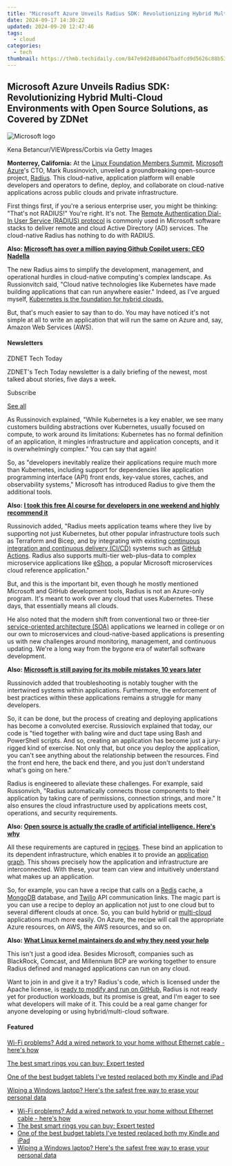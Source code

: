 ```yaml
---
title: "Microsoft Azure Unveils Radius SDK: Revolutionizing Hybrid Multi-Cloud Environments with Open Source Solutions, as Covered by ZDNet"
date: 2024-09-17 14:30:22
updated: 2024-09-20 12:47:46
tags:
  - cloud
categories:
  - tech
thumbnail: https://thmb.techidaily.com/847e9d2d8a0d47badfcd9d5626c88b53e1ba638bb9d9c4cb9258cac1b011715e.png
---
```


## Microsoft Azure Unveils Radius SDK: Revolutionizing Hybrid Multi-Cloud Environments with Open Source Solutions, as Covered by ZDNet

![Microsoft logo](https://www.zdnet.com/a/img/resize/6f4a6e1fbcb34d1801c04af6e515d2052a8ccf14/2023/10/27/170e8f0f-ffe9-4ee2-be8f-990d8e5fe867/gettyimages-952061104.jpg?auto=webp&width=1280)

Kena Betancur/VIEWpress/Corbis via Getty Images

**Monterrey, California:** At the [Linux Foundation Members Summit](https://events.linuxfoundation.org/lf-member-summit/), [Microsoft Azure](https://azure.microsoft.com/en-us)'s CTO, Mark Russinovich, unveiled a groundbreaking open-source project, [Radius](https://radapp.io/). This cloud-native, application platform will enable developers and operators to define, deploy, and collaborate on cloud-native applications across public clouds and private infrastructure. 

First things first, if you're a serious enterprise user, you might be thinking: "That's not RADIUS!" You're right. It's not. The [Remote Authentication Dial-In User Service (RADIUS) protocol](https://www.techtarget.com/searchsecurity/definition/RADIUS) is commonly used in Microsoft software stacks to deliver remote and cloud Active Directory (AD) services. The cloud-native Radius has nothing to do with RADIUS. 

**Also: [Microsoft has over a million paying Github Copilot users: CEO Nadella](https://www.zdnet.com/article/microsoft-has-over-a-million-paying-github-copilot-users-ceo-nadella/)**

The new Radius aims to simplify the development, management, and operational hurdles in cloud-native computing's complex landscape. As Russionvitch said, "Cloud native technologies like Kubernetes have made building applications that can run anywhere easier." Indeed, as I've argued myself, [Kubernetes is the foundation for hybrid clouds.](https://www.zdnet.com/article/what-is-the-kubernetes-hybrid-cloud-and-why-it-matters/) 

But, that's much easier to say than to do. You may have noticed it's not simple at all to write an application that will run the same on Azure and, say, Amazon Web Services (AWS). 

#### Newsletters

ZDNET Tech Today

ZDNET's Tech Today newsletter is a daily briefing of the newest, most talked about stories, five days a week.

 Subscribe

[See all](https://www.zdnet.com/newsletters/)

As Russinovich explained, "While Kubernetes is a key enabler, we see many customers building abstractions over Kubernetes, usually focused on compute, to work around its limitations: Kubernetes has no formal definition of an application, it mingles infrastructure and application concepts, and it is overwhelmingly complex." You can say that again!

So, as "developers inevitably realize their applications require much more than Kubernetes, including support for dependencies like application programming interface (API) front ends, key-value stores, caches, and observability systems," Microsoft has introduced Radius to give them the additional tools.

**Also: [I took this free AI course for developers in one weekend and highly recommend it](https://www.zdnet.com/article/i-took-this-free-ai-course-for-developers-in-one-weekend-and-highly-recommend-it/)**

Russinovich added, "Radius meets application teams where they live by supporting not just Kubernetes, but other popular infrastructure tools such as Terraform and Bicep, and by integrating with existing [continuous integration and continuous delivery (CI/CD)](https://practical-tech.com/2018/07/10/continuous-integration-and-delivery-tool-basics/) systems such as [GitHub Actions](https://github.com/features/actions). Radius also supports multi-tier web-plus-data to complex microservice applications like [eShop](https://learn.microsoft.com/en-us/dotnet/architecture/cloud-native/introduce-eshoponcontainers-reference-app), a popular Microsoft microservices cloud reference application."

But, and this is the important bit, even though he mostly mentioned Microsoft and GitHub development tools, Radius is not an Azure-only program. It's meant to work over any cloud that uses Kubernetes. These days, that essentially means all clouds. 

He also noted that the modern shift from conventional two or three-tier [service-oriented architecture (SOA)](https://www.zdnet.com/article/soa-versus-microservices-how-are-they-different/) applications we learned in college or on our own to microservices and cloud-native-based applications is presenting us with new challenges around monitoring, management, and continuous updating. We're a long way from the bygone era of waterfall software development. 

**Also: [Microsoft is still paying for its mobile mistakes 10 years later](https://www.zdnet.com/article/microsoft-is-still-paying-for-its-mobile-mistakes-10-years-later/)**

Russinovich added that troubleshooting is notably tougher with the intertwined systems within applications. Furthermore, the enforcement of best practices within these applications remains a struggle for many developers.

So, it can be done, but the process of creating and deploying applications has become a convoluted exercise. Russiovich explained that today, our code is "tied together with baling wire and duct tape using Bash and PowerShell scripts. And so, creating an application has become just a jury-rigged kind of exercise. Not only that, but once you deploy the application, you can't see anything about the relationship between the resources. Find the front end here, the back end there, and you just don't understand what's going on here."

Radius is engineered to alleviate these challenges. For example, said Russonvich, "Radius automatically connects those components to their application by taking care of permissions, connection strings, and more." It also ensures the cloud infrastructure used by applications meets cost, operations, and security requirements. 

**Also: [Open source is actually the cradle of artificial intelligence. Here's why](https://www.zdnet.com/article/why-open-source-is-the-cradle-of-artificial-intelligence/)**

All these requirements are captured in [recipes](https://docs.radapp.io/guides/recipes/overview). These bind an application to its dependent infrastructure, which enables it to provide an [application graph](https://www.geeksforgeeks.org/applications-of-graph-data-structure/). This shows precisely how the application and infrastructure are interconnected. With these, your team can view and intuitively understand what makes up an application.

So, for example, you can have a recipe that calls on a [Redis](https://redis.io/) cache, a [MongoDB](https://www.mongodb.com/) database, and [Twilio](https://www.twilio.com/en-us) API communication links. The magic part is you can use a recipe to deploy an application not just to one cloud but to several different clouds at once. So, you can build hybrid or [multi-cloud](https://www.vmware.com/topics/glossary/content/multi-cloud.html) applications much more easily. On Azure, the recipe will call the appropriate Azure resources, on AWS, the AWS resources, and so on. 

**Also: [What Linux kernel maintainers do and why they need your help](https://www.zdnet.com/article/what-linux-kernel-maintainers-do-and-why-they-need-your-help/)**

This isn't just a good idea. Besides Microsoft, companies such as BlackRock, Comcast, and Millennium BCP are working together to ensure Radius defined and managed applications can run on any cloud. 

Want to join in and give it a try? Radius's code, which is licensed under the Apache license, is [ready to modify and run on GitHub.](https://github.com/radius-project/radius) Radius is not ready yet for production workloads, but its promise is great, and I'm eager to see what developers will make of it. This could be a real game changer for anyone developing or using hybrid/multi-cloud software.

#### Featured

[Wi-Fi problems? Add a wired network to your home without Ethernet cable - here's how](https://www.zdnet.com/article/wi-fi-problems-how-to-add-a-wired-network-to-your-home-without-ethernet-cable/ "Wi-Fi problems? Add a wired network to your home without Ethernet cable - here's how")

[The best smart rings you can buy: Expert tested](https://www.zdnet.com/article/best-smart-ring/ "The best smart rings you can buy: Expert tested")

[One of the best budget tablets I've tested replaced both my Kindle and iPad](https://www.zdnet.com/article/one-of-the-best-budget-tablets-ive-tested-replaced-bot-my-kindle-and-ipad/ "One of the best budget tablets I've tested replaced both my Kindle and iPad")

[Wiping a Windows laptop? Here's the safest free way to erase your personal data](https://www.zdnet.com/article/wiping-a-windows-laptop-heres-the-safest-free-way-to-erase-your-personal-data/ "Wiping a Windows laptop? Here's the safest free way to erase your personal data")

* [Wi-Fi problems? Add a wired network to your home without Ethernet cable - here's how](https://www.zdnet.com/article/wi-fi-problems-how-to-add-a-wired-network-to-your-home-without-ethernet-cable/ "Wi-Fi problems? Add a wired network to your home without Ethernet cable - here's how")
* [The best smart rings you can buy: Expert tested](https://www.zdnet.com/article/best-smart-ring/ "The best smart rings you can buy: Expert tested")
* [One of the best budget tablets I've tested replaced both my Kindle and iPad](https://www.zdnet.com/article/one-of-the-best-budget-tablets-ive-tested-replaced-bot-my-kindle-and-ipad/ "One of the best budget tablets I've tested replaced both my Kindle and iPad")
* [Wiping a Windows laptop? Here's the safest free way to erase your personal data](https://www.zdnet.com/article/wiping-a-windows-laptop-heres-the-safest-free-way-to-erase-your-personal-data/ "Wiping a Windows laptop? Here's the safest free way to erase your personal data")

<ins class="adsbygoogle"
     style="display:block"
     data-ad-format="autorelaxed"
     data-ad-client="ca-pub-7571918770474297"
     data-ad-slot="1223367746"></ins>



<ins class="adsbygoogle"
     style="display:block"
     data-ad-client="ca-pub-7571918770474297"
     data-ad-slot="8358498916"
     data-ad-format="auto"
     data-full-width-responsive="true"></ins>
